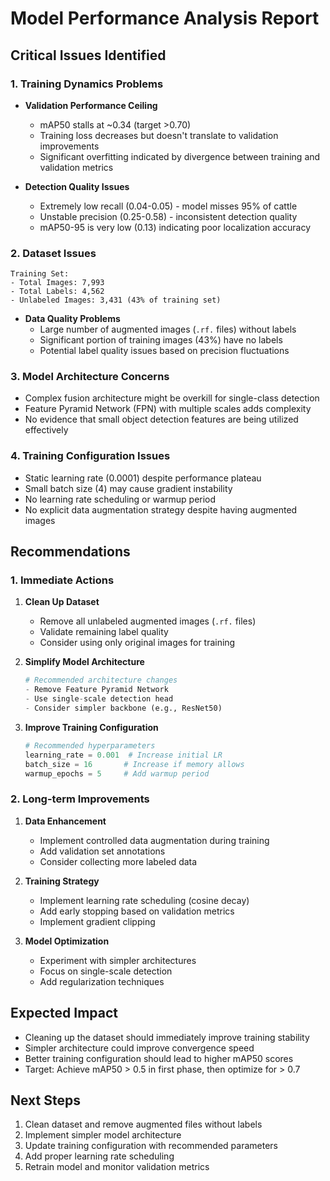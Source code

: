 # Model Performance Analysis Report

## Critical Issues Identified

### 1. Training Dynamics Problems
- **Validation Performance Ceiling**
  - mAP50 stalls at ~0.34 (target >0.70)
  - Training loss decreases but doesn't translate to validation improvements
  - Significant overfitting indicated by divergence between training and validation metrics

- **Detection Quality Issues**
  - Extremely low recall (0.04-0.05) - model misses 95% of cattle
  - Unstable precision (0.25-0.58) - inconsistent detection quality
  - mAP50-95 is very low (0.13) indicating poor localization accuracy

### 2. Dataset Issues
```plaintext
Training Set:
- Total Images: 7,993
- Total Labels: 4,562
- Unlabeled Images: 3,431 (43% of training set)
```

- **Data Quality Problems**
  - Large number of augmented images (`.rf.` files) without labels
  - Significant portion of training images (43%) have no labels
  - Potential label quality issues based on precision fluctuations

### 3. Model Architecture Concerns
- Complex fusion architecture might be overkill for single-class detection
- Feature Pyramid Network (FPN) with multiple scales adds complexity
- No evidence that small object detection features are being utilized effectively

### 4. Training Configuration Issues
- Static learning rate (0.0001) despite performance plateau
- Small batch size (4) may cause gradient instability
- No learning rate scheduling or warmup period
- No explicit data augmentation strategy despite having augmented images

## Recommendations

### 1. Immediate Actions
1. **Clean Up Dataset**
   - Remove all unlabeled augmented images (`.rf.` files)
   - Validate remaining label quality
   - Consider using only original images for training

2. **Simplify Model Architecture**
   ```python
   # Recommended architecture changes
   - Remove Feature Pyramid Network
   - Use single-scale detection head
   - Consider simpler backbone (e.g., ResNet50)
   ```

3. **Improve Training Configuration**
   ```python
   # Recommended hyperparameters
   learning_rate = 0.001  # Increase initial LR
   batch_size = 16       # Increase if memory allows
   warmup_epochs = 5     # Add warmup period
   ```

### 2. Long-term Improvements
1. **Data Enhancement**
   - Implement controlled data augmentation during training
   - Add validation set annotations
   - Consider collecting more labeled data

2. **Training Strategy**
   - Implement learning rate scheduling (cosine decay)
   - Add early stopping based on validation metrics
   - Implement gradient clipping

3. **Model Optimization**
   - Experiment with simpler architectures
   - Focus on single-scale detection
   - Add regularization techniques

## Expected Impact
- Cleaning up the dataset should immediately improve training stability
- Simpler architecture could improve convergence speed
- Better training configuration should lead to higher mAP50 scores
- Target: Achieve mAP50 > 0.5 in first phase, then optimize for > 0.7

## Next Steps
1. Clean dataset and remove augmented files without labels
2. Implement simpler model architecture
3. Update training configuration with recommended parameters
4. Add proper learning rate scheduling
5. Retrain model and monitor validation metrics